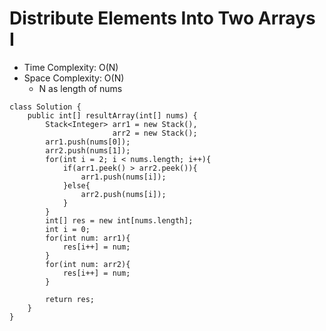 # Distribute Elements Into Two Arrays I

- Time Complexity: O(N)
- Space Complexity: O(N)
  - N as length of nums

```
class Solution {
    public int[] resultArray(int[] nums) {
        Stack<Integer> arr1 = new Stack(),
                       arr2 = new Stack();
        arr1.push(nums[0]);
        arr2.push(nums[1]);
        for(int i = 2; i < nums.length; i++){
            if(arr1.peek() > arr2.peek()){
                arr1.push(nums[i]);
            }else{
                arr2.push(nums[i]);
            }
        }
        int[] res = new int[nums.length];
        int i = 0;
        for(int num: arr1){
            res[i++] = num;
        }
        for(int num: arr2){
            res[i++] = num;
        }

        return res;
    }
}
```
